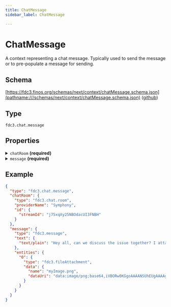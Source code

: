 ```yaml
---
title: ChatMessage
sidebar_label: ChatMessage

---
```


# ChatMessage

A context representing a chat message. Typically used to send the message or to pre-populate a message for sending.

## Schema

[https://fdc3.finos.org/schemas/next/context/chatMessage.schema.json](pathname:///schemas/next/context/chatMessage.schema.json) ([github](https://github.com/finos/FDC3/tree/main/packages/fdc3-context/schemas/context/chatMessage.schema.json))

## Type

`fdc3.chat.message`

## Properties

<details>
  <summary><code>chatRoom</code> <strong>(required)</strong></summary>

**type**: [ChatRoom](ChatRoom)

</details>

<details>
  <summary><code>message</code> <strong>(required)</strong></summary>

**type**: [Message](Message)

</details>

## Example

```json
{
  "type": "fdc3.chat.message",
  "chatRoom": {
    "type": "fdc3.chat.room",
    "providerName": "Symphony",
    "id": {
      "streamId": "j75xqXy25NBOdacUI3FNBH"
    }
  },
  "message": {
    "type": "fdc3.message",
    "text": {
      "text/plain": "Hey all, can we discuss the issue together? I attached a screenshot"
    },
    "entities": {
      "0": {
        "type": "fdc3.fileAttachment",
        "data": {
          "name": "myImage.png",
          "dataUri": "data:image/png;base64,iVBORw0KGgoAAAANSUhEUgAAAAgAAAAIAQMAAAD+wSzIAAAABlBMVEX///+/v7+jQ3Y5AAAADklEQVQI12P4AIX8EAgALgAD/aNpbtEAAAAASUVORK5CYII"
        }
      }
    }
  }
}
```

